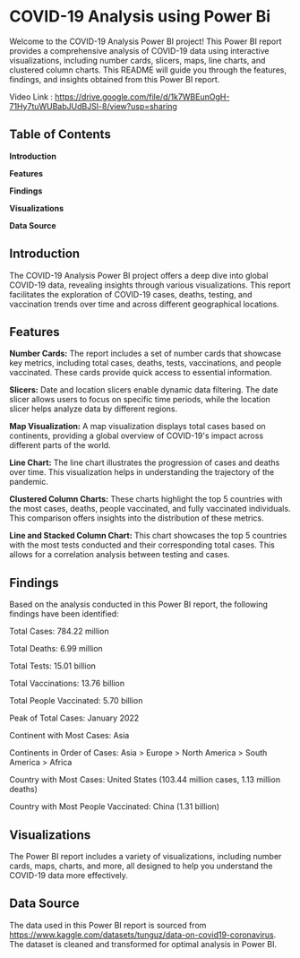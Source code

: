 # COVID-19 Analysis using Power Bi
Welcome to the COVID-19 Analysis Power BI project! This Power BI report provides a comprehensive analysis of COVID-19 data using interactive visualizations, including number cards, slicers, maps, line charts, and clustered column charts. This README will guide you through the features, findings, and insights obtained from this Power BI report.

Video Link : https://drive.google.com/file/d/1k7WBEunOgH-71Hy7tuWUBabJUdBJSl-8/view?usp=sharing

## Table of Contents
**Introduction**

**Features**

**Findings**

**Visualizations**

**Data Source**

## Introduction
The COVID-19 Analysis Power BI project offers a deep dive into global COVID-19 data, revealing insights through various visualizations. This report facilitates the exploration of COVID-19 cases, deaths, testing, and vaccination trends over time and across different geographical locations.

## Features
**Number Cards:** The report includes a set of number cards that showcase key metrics, including total cases, deaths, tests, vaccinations, and people vaccinated. These cards provide quick access to essential information.

**Slicers:** Date and location slicers enable dynamic data filtering. The date slicer allows users to focus on specific time periods, while the location slicer helps analyze data by different regions.

**Map Visualization:** A map visualization displays total cases based on continents, providing a global overview of COVID-19's impact across different parts of the world.

**Line Chart:** The line chart illustrates the progression of cases and deaths over time. This visualization helps in understanding the trajectory of the pandemic.

**Clustered Column Charts:** These charts highlight the top 5 countries with the most cases, deaths, people vaccinated, and fully vaccinated individuals. This comparison offers insights into the distribution of these metrics.

**Line and Stacked Column Chart:** This chart showcases the top 5 countries with the most tests conducted and their corresponding total cases. This allows for a correlation analysis between testing and cases.

## Findings
Based on the analysis conducted in this Power BI report, the following findings have been identified:

Total Cases: 784.22 million

Total Deaths: 6.99 million

Total Tests: 15.01 billion

Total Vaccinations: 13.76 billion

Total People Vaccinated: 5.70 billion

Peak of Total Cases: January 2022

Continent with Most Cases: Asia

Continents in Order of Cases: Asia > Europe > North America > South America > Africa 

Country with Most Cases: United States (103.44 million cases, 1.13 million deaths)

Country with Most People Vaccinated: China (1.31 billion)

## Visualizations
The Power BI report includes a variety of visualizations, including number cards, maps, charts, and more, all designed to help you understand the COVID-19 data more effectively.

## Data Source
The data used in this Power BI report is sourced from https://www.kaggle.com/datasets/tunguz/data-on-covid19-coronavirus. The dataset is cleaned and transformed for optimal analysis in Power BI.

